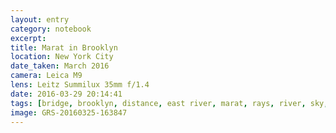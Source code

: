 ```yaml
--- 
layout: entry
category: notebook
excerpt:
title: Marat in Brooklyn
location: New York City
date_taken: March 2016
camera: Leica M9
lens: Leitz Summilux 35mm f/1.4
date: 2016-03-29 20:14:41
tags: [bridge, brooklyn, distance, east river, marat, rays, river, sky, sunlight, water]
image: GRS-20160325-163847
---
```

